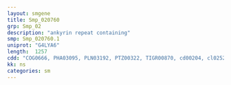 ```yaml
---
layout: smgene
title: Smp_020760
grp: Smp_02
description: "ankyrin repeat containing"
smp: Smp_020760.1
uniprot: "G4LYA6"
length:  1257
cdd: "COG0666, PHA03095, PLN03192, PTZ00322, TIGR00870, cd00204, cl02529, pfam00023, pfam12796, pfam13637, smart00248"
kk: ns
categories: sm
---
```

